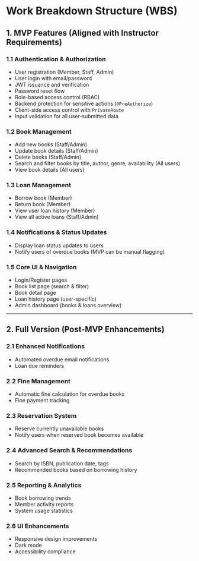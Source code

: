 # Work Breakdown Structure (WBS)

## 1. MVP Features (Aligned with Instructor Requirements)

### 1.1 Authentication & Authorization

- User registration (Member, Staff, Admin)
- User login with email/password
- JWT issuance and verification
- Password reset flow
- Role-based access control (RBAC)
- Backend protection for sensitive actions (`@PreAuthorize`)
- Client-side access control with `PrivateRoute`
- Input validation for all user-submitted data

### 1.2 Book Management

- Add new books (Staff/Admin)
- Update book details (Staff/Admin)
- Delete books (Staff/Admin)
- Search and filter books by title, author, genre, availability (All users)
- View book details (All users)

### 1.3 Loan Management

- Borrow book (Member)
- Return book (Member)
- View user loan history (Member)
- View all active loans (Staff/Admin)

### 1.4 Notifications & Status Updates

- Display loan status updates to users
- Notify users of overdue books (MVP can be manual flagging)

### 1.5 Core UI & Navigation

- Login/Register pages
- Book list page (search & filter)
- Book detail page
- Loan history page (user-specific)
- Admin dashboard (books & loans overview)

---

## 2. Full Version (Post-MVP Enhancements)

### 2.1 Enhanced Notifications

- Automated overdue email notifications
- Loan due reminders

### 2.2 Fine Management

- Automatic fine calculation for overdue books
- Fine payment tracking

### 2.3 Reservation System

- Reserve currently unavailable books
- Notify users when reserved book becomes available

### 2.4 Advanced Search & Recommendations

- Search by ISBN, publication date, tags
- Recommended books based on borrowing history

### 2.5 Reporting & Analytics

- Book borrowing trends
- Member activity reports
- System usage statistics

### 2.6 UI Enhancements

- Responsive design improvements
- Dark mode
- Accessibility compliance
